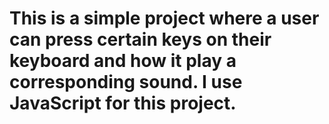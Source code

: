 # This is a simple project where a user can press certain keys on their keyboard and how it play a corresponding sound. I use JavaScript for this project. 

